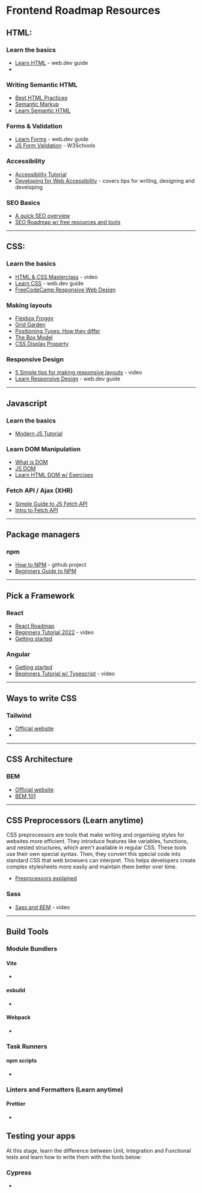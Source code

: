 # Frontend Roadmap Resources

## HTML:    
### Learn the basics
- [Learn HTML](https://web.dev/learn/html/) - web.dev guide
- 
### Writing Semantic HTML
- [Best HTML Practices](https://www.freecodecamp.org/news/html-best-practices/)
- [Semantic Markup](https://html.com/semantic-markup/)
- [Learn Semantic HTML](https://web.dev/learn/html/semantic-html/)

### Forms & Validation
- [Learn Forms](https://web.dev/learn/forms/) - web.dev guide
- [JS Form Validation](https://www.w3schools.com/js/js_validation.asp) - W3Schools

### Accessibility
- [Accessibility Tutorial](https://www.w3schools.com/accessibility/index.php)
- [Developing for Web Accessibility](https://www.w3.org/WAI/tips/developing/) - covers tips for writing, designing and developing

### SEO Basics
- [A quick SEO overview](https://medium.com/welldone-software/seo-for-developers-a-quick-overview-5b5b7ce34679)
- [SEO Roadmap w/ free resources and tools](https://learningseo.io/)


-----
## CSS:    
### Learn the basics   
- [HTML & CSS Masterclass](https://www.youtube.com/watch?v=FqmB-Zj2-PA) - video
- [Learn CSS](https://web.dev/learn/css/) - web.dev guide
- [FreeCodeCamp Responsive Web Design](https://www.freecodecamp.org/learn/responsive-web-design/)

### Making  layouts    
- [Flexbox Froggy](https://flexboxfroggy.com/)
- [Grid Garden](https://cssgridgarden.com/)
- [Positioning Types: How they differ](https://css-tricks.com/absolute-relative-fixed-positioining-how-do-they-differ/)
- [The Box Model](https://developer.mozilla.org/en-US/docs/Learn/CSS/Building_blocks/The_box_model)
- [CSS Display Property](https://www.freecodecamp.org/news/the-css-display-property-display-none-display-table-inline-block-and-more/)

### Responsive Design    
- [5 Simple tips for making responsive layouts](https://www.youtube.com/watch?v=VQraviuwbzU) - video
- [Learn Responsive Design](https://web.dev/learn/design/) - web.dev guide


-----

## Javascript

### Learn the basics
- [Modern JS Tutorial](https://javascript.info/)


### Learn DOM Manipulation
- [What is DOM](https://www.freecodecamp.org/news/what-is-the-dom-document-object-model-meaning-in-javascript/)
- [JS DOM](https://www.javascripttutorial.net/javascript-dom/)
- [Learn HTML DOM w/ Exercises](https://www.codeguage.com/courses/js/html-dom-introduction)


### Fetch API / Ajax (XHR)
- [Simple Guide to JS Fetch API](https://www.javascripttutorial.net/javascript-fetch-api/)
- [Intro to Fetch API](https://web.dev/introduction-to-fetch/)


-----

## Package managers

### npm
- [How to NPM](https://github.com/workshopper/how-to-npm) - github project
- [Beginners Guide to NPM](https://nodesource.com/blog/an-absolute-beginners-guide-to-using-npm/)

-----
## Pick a Framework

### React
- [React Roadmap](https://roadmap.sh/react)
- [Beginners Tutorial 2022](https://www.youtube.com/watch?v=bMknfKXIFA8) - video
- [Getting started](https://react.dev/learn/tutorial-tic-tac-toe)

### Angular
- [Getting started](https://angular.io/start)
- [Beginners Tutorial w/ Typescript](https://www.youtube.com/watch?v=3qBXWUpoPHo) - video

-----

## Ways to write CSS

### Tailwind
- [Official website](https://tailwindcss.com/)
- 

-----

## CSS Architecture

### BEM
- [Official website](https://en.bem.info/)
- [BEM 101](https://css-tricks.com/bem-101/)

-----

## CSS Preprocessors (Learn anytime)    

CSS preprocessors are tools that make writing and organising styles for websites more efficient. They introduce features like variables, functions, and nested structures, which aren't available in regular CSS. These tools use their own special syntax. Then, they convert this special code into standard CSS that web browsers can interpret. This helps developers create complex stylesheets more easily and maintain them better over time.

- [Preprocessors explained](https://www.freecodecamp.org/news/css-preprocessors/)
### Sass
- [Sass and BEM](https://www.youtube.com/watch?v=jfMHA8SqUL4) - video


-----

## Build Tools

### Module Bundlers
#### Vite
- []()
#### esbuild
- []()
#### Webpack
- []()

### Task Runners
#### npm scripts
- []()
### Linters and Formatters (Learn anytime)
#### Prettier
- []()

## Testing your apps

At this stage, learn the difference between Unit, Integration and Functional tests and learn how to write them with the tools below:
### Cypress
- []()

